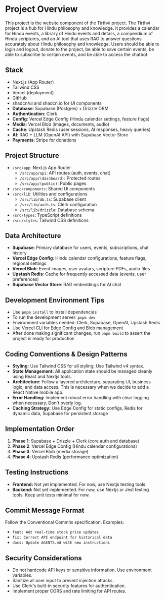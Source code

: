 # Project Overview

This project is the website component of the Tirthvi project. The Tirthvi project is a hub for Hindu philosophy and knowledge. It provides a calendar for Hindu events,
a library of Hindu events and details, a compendium of Hindu scriptures, and an AI tool that uses RAG to answer questions accurately about Hindu philosophy and knowledge.
Users should be able to login and logout, donate to the project, be able to save certain events, be able to subscribe to certain events, and be able to access the chatbot.

## Stack

- Next.js (App Router)
- Tailwind CSS
- Vercel (deployment)
- GitHub
- shadcn/ui and shadcn.io for UI components
- **Database**: Supabase (Postgres) + Drizzle ORM
- **Authentication**: Clerk
- **Config**: Vercel Edge Config (Hindu calendar settings, feature flags)
- **Media**: Vercel Blob (images, documents, audio)
- **Cache**: Upstash Redis (user sessions, AI responses, heavy queries)
- **AI**: RAG + LLM (OpenAI API) with Supabase Vector Store
- **Payments**: Stripe for donations

## Project Structure

- `/src/app`: Next.js App Router
    - `/src/app/api`: API routes (auth, events, chat)
    - `/src/app/(dashboard)`: Protected routes
    - `/src/app/(public)`: Public pages
- `/src/components`: Shared UI components
- `/src/lib`: Utilities and configurations
    - `/src/lib/db.ts`: Supabase client
    - `/src/lib/auth.ts`: Clerk configuration
    - `/src/lib/drizzle`: Database schema
- `/src/types`: TypeScript definitions
- `/src/styles`: Tailwind CSS definitions

## Data Architecture

- **Supabase**: Primary database for users, events, subscriptions, chat history
- **Vercel Edge Config**: Hindu calendar configurations, feature flags, regional settings
- **Vercel Blob**: Event images, user avatars, scripture PDFs, audio files
- **Upstash Redis**: Cache for frequently accessed data (events, user preferences)
- **Supabase Vector Store**: RAG embeddings for AI chat

## Development Environment Tips

- Use `pnpm install` to install dependencies
- To run the development server: `pnpm dev`
- Environment variables needed: Clerk, Supabase, OpenAI, Upstash Redis
- Use Vercel CLI for Edge Config and Blob management
- After done making significant changes, run `pnpm build` to assert the project is ready for production

## Coding Conventions & Design Patterns

- **Styling:** Use Tailwind CSS for all styling. Use Tailwind v4 syntax.
- **State Management:** All application state should be managed cleanly using React and Nextjs tools.
- **Architecture:** Follow a layered architecture, separating UI, business logic, and data access. This is necessary when we decide to add a React Native mobile app.
- **Error Handling:** Implement robust error handling with clear logging when necessary. Don't overly log.
- **Caching Strategy:** Use Edge Config for static configs, Redis for dynamic data, Supabase for persistent storage

## Implementation Order

1. **Phase 1**: Supabase + Drizzle + Clerk (core auth and database)
2. **Phase 2**: Vercel Edge Config (Hindu calendar configurations)
3. **Phase 3**: Vercel Blob (media storage)
4. **Phase 4**: Upstash Redis (performance optimization)

## Testing Instructions

- **Frontend:** Not yet implemented. For now, use Nextjs testing tools.
- **Backend:** Not yet implemented. For now, use Nextjs or Jest testing tools.
Keep unit tests minimal for now.

## Commit Message Format

Follow the Conventional Commits specification. Examples:
- `feat: Add real-time stock price updates`
- `fix: Correct API endpoint for historical data`
- `docs: Update AGENTS.md with new instructions`

## Security Considerations

- Do not hardcode API keys or sensitive information. Use environment variables.
- Sanitize all user input to prevent injection attacks.
- Use Clerk's built-in security features for authentication.
- Implement proper CORS and rate limiting for API routes.
